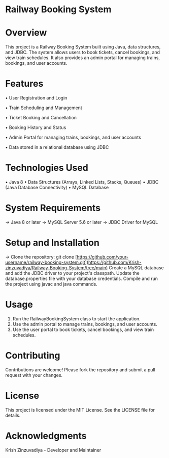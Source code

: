 # Railway Booking System


# Overview
This project is a Railway Booking System built using Java, data structures, and JDBC. The system allows users to book tickets, cancel bookings, and view train schedules. It also provides an admin portal for managing trains, bookings, and user accounts.

# Features
• User Registration and Login

• Train Scheduling and Management

• Ticket Booking and Cancellation

• Booking History and Status

• Admin Portal for managing trains, bookings, and user accounts

• Data stored in a relational database using JDBC

# Technologies Used
• Java 8
• Data Structures (Arrays, Linked Lists, Stacks, Queues)
• JDBC (Java Database Connectivity)
• MySQL Database

# System Requirements
→ Java 8 or later
→ MySQL Server 5.6 or later
→ JDBC Driver for MySQL

# Setup and Installation

→ Clone the repository: git clone [https://github.com/your-username/railway-booking-system.git](https://github.com/Krish-zinzuvadiya/Railway-Booking-System/tree/main)
  Create a MySQL database and add the JDBC driver to your project's classpath.
  Update the database.properties file with your database credentials.
  Compile and run the project using javac and java commands.
  
# Usage
1. Run the RailwayBookingSystem class to start the application.
2. Use the admin portal to manage trains, bookings, and user accounts.
3. Use the user portal to book tickets, cancel bookings, and view train schedules.

# Contributing
Contributions are welcome! Please fork the repository and submit a pull request with your changes.

# License
This project is licensed under the MIT License. See the LICENSE file for details.

# Acknowledgments
Krish Zinzuvadiya - Developer and Maintainer

